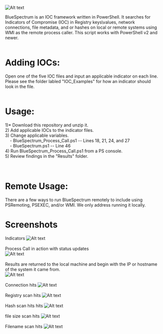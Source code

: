 ![Alt text](https://github.com/WiredPulse/BlueSpectrum/blob/master/Screenshots/BlueSpectrum.PNG?raw=true "Optional Title")


BlueSpectrum is an IOC framework written in PowerShell. It searches for Indicators of Compromise (IOC) in Registry keys\values, network connections, file metadata, and or hashes on local or remote systems using WMI as the remote process caller. This script works with PowerShell v2 and newer. 
<br>
<br>
# Adding IOCs:<br>
Open one of the five IOC files and input an applicable indicator on each line. Please see the folder labled "IOC_Examples" for how an indicator should look in the file. 
<br>
<br>
# Usage:<br>
1)* Download this repository and unzip it.<br>
2) Add applicable IOCs to the indicator files.<br>
3) Change applicable variables.<br>
&#160;&#160;&#160;&#160;- BlueSpectrum_Process_Call.ps1 -- Lines 18, 21, 24, and 27<br>
&#160;&#160;&#160;&#160;- BlueSpectrum.ps1 -- Line 46<br>
4) Run BlueSpectrum_Process_Call.ps1 from a PS console.<br>
5) Review findings in the "Results" folder.<br>
<br>
<br>
# Remote Usage:<br>
There are a few ways to run BlueSpectrum remotely to include using PSRemoting, PSEXEC, and/or WMI. We only address running it locally. 

# Screenshots
Indicators
![Alt text](https://github.com/WiredPulse/BlueSpectrum/blob/master/Screenshots/Indicators.PNG?raw=true "Optional Title")
<br>
<br>
Process Call in action with status updates<br>
![Alt text](https://github.com/WiredPulse/BlueSpectrum/blob/master/Screenshots/Process_Call.PNG?raw=true "Optional Title")
<br>
<br>
Results are returned to the local machine and begin with the IP or hostname of the system it came from.<br>
![Alt text](https://github.com/WiredPulse/BlueSpectrum/blob/master/Screenshots/Results.PNG?raw=true "Optional Title")
<br>
<br>
Connection hits
![Alt text](https://github.com/WiredPulse/BlueSpectrum/blob/master/Screenshots/connscan_hits.PNG?raw=true "Optional Title")
<br>
<br>
Registry scan hits
![Alt text](https://github.com/WiredPulse/BlueSpectrum/blob/master/Screenshots/registry_hits.PNG?raw=true "Optional Title")
<br>
<br>
Hash scan hits hits
![Alt text](https://github.com/WiredPulse/BlueSpectrum/blob/master/Screenshots/hashscan_hits.PNG?raw=true "Optional Title")
<br>
<br>
file size scan hits
![Alt text](https://github.com/WiredPulse/BlueSpectrum/blob/master/Screenshots/filesize_hits.PNG?raw=true "Optional Title")
<br>
<br>
Filename scan hits
![Alt text](https://github.com/WiredPulse/BlueSpectrum/blob/master/Screenshots/filename_hits.PNG?raw=true "Optional Title")
